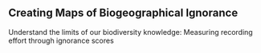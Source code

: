 ## Creating Maps of Biogeographical Ignorance

Understand the limits of our biodiversity knowledge: Measuring recording effort through ignorance scores
